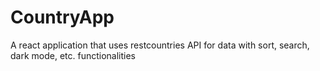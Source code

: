 # CountryApp
A react application that uses restcountries API for data with sort, search, dark mode, etc. functionalities
